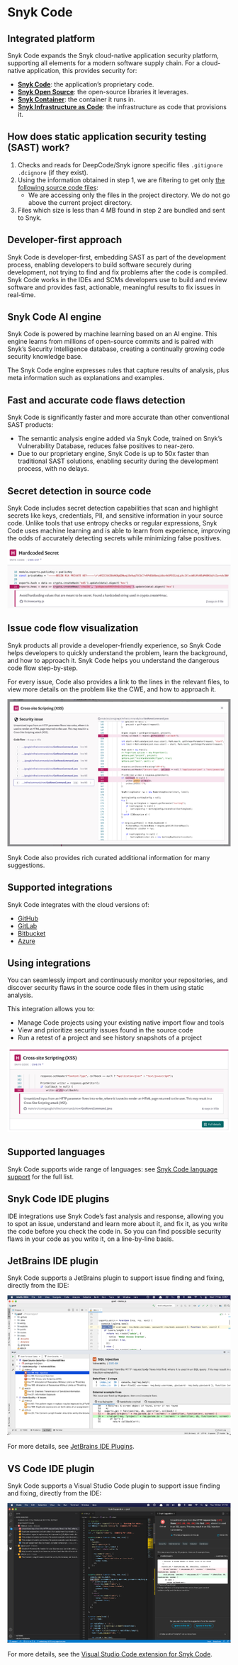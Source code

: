 # Snyk Code

## **Integrated platform**

Snyk Code expands the Snyk cloud-native application security platform, supporting all elements for a modern software supply chain. For a cloud-native application, this provides security for:

* [**Snyk Code**](https://docs.snyk.io/snyk-code): the application’s proprietary code.
* [**Snyk Open Source**](https://docs.snyk.io/snyk-open-source): the open-source libraries it leverages.
* [**Snyk Container**](https://docs.snyk.io/snyk-container): the container it runs in.
* [**Snyk Infrastructure as Code**](https://docs.snyk.io/snyk-infrastructure-as-code): the infrastructure as code that provisions it.

## How does static application security testing (SAST) work?

1. Checks and reads for DeepCode/Snyk ignore specific files `.gitignore` `.dcignore` (if they exist).
2. Using the information obtained in step 1, we are filtering to get only [the following source code files](snyk-code-language-and-framework-support.md#supported-extensions):
   * We are accessing only the files in the project directory. We do not go above the current project directory.
3. Files which size is less than 4 MB found in step 2 are bundled and sent to Snyk.

## Developer-first approach

Snyk Code is developer-first, embedding SAST as part of the development process, enabling developers to build software securely during development, not trying to find and fix problems after the code is compiled. Snyk Code works in the IDEs and SCMs developers use to build and review software and provides fast, actionable, meaningful results to fix issues in real-time.

## Snyk Code AI engine

Snyk Code is powered by machine learning based on an AI engine. This engine learns from millions of open-source commits and is paired with Snyk’s Security Intelligence database, creating a continually growing code security knowledge base.

The Snyk Code engine expresses rules that capture results of analysis, plus meta information such as explanations and examples.

## Fast and accurate code flaws detection

Snyk Code is significantly faster and more accurate than other conventional SAST products:

* The semantic analysis engine added via Snyk Code, trained on Snyk’s Vulnerability Database, reduces false positives to near-zero.
* Due to our proprietary engine, Snyk Code is up to 50x faster than traditional SAST solutions, enabling security during the development process, with no delays.

## Secret detection in source code

Snyk Code includes secret detection capabilities that scan and highlight secrets like keys, credentials, PII, and sensitive information in your source code. Unlike tools that use entropy checks or regular expressions, Snyk Code uses machine learning and is able to learn from experience, improving the odds of accurately detecting secrets while minimizing false positives.

![](../../.gitbook/assets/image5.png)

## Issue code flow visualization

Snyk products all provide a developer-friendly experience, so Snyk Code helps developers to quickly understand the problem, learn the background, and how to approach it. Snyk Code helps you understand the dangerous code flow step-by-step.

For every issue, Code also provides a link to the lines in the relevant files, to view more details on the problem like the CWE, and how to approach it.

![](../../.gitbook/assets/image2-2-.png)

Snyk Code also provides rich curated additional information for many suggestions.

## Supported integrations

Snyk Code integrates with the cloud versions of:

* [GitHub](https://docs.snyk.io/integrations/git-repository-scm-integrations/github-integration)
* [GitLab](https://docs.snyk.io/integrations/git-repository-scm-integrations/gitlab-integration)
* [Bitbucket](https://docs.snyk.io/integrations/git-repository-scm-integrations/bitbucket-cloud-integration)&#x20;
* [Azure](https://docs.snyk.io/integrations/git-repository-scm-integrations/azure-repos-integration)

## Using integrations

You can seamlessly import and continuously monitor your repositories, and discover security flaws in the source code files in them using static analysis.

This integration allows you to:

* Manage Code projects using your existing native import flow and tools
* View and prioritize security issues found in the source code
* Run a retest of a project and see history snapshots of a project

![](../../.gitbook/assets/image4-1-.png)

## Supported languages

Snyk Code supports wide range of languages: see [Snyk Code language support](https://docs.snyk.io/snyk-code/snyk-code-language-and-framework-support) for the full list.

## Snyk Code IDE plugins

IDE integrations use Snyk Code’s fast analysis and response, allowing you to spot an issue, understand and learn more about it, and fix it, as you write the code before you check the code in. So you can find possible security flaws in your code as you write it, on a line-by-line basis.

## JetBrains IDE plugin

Snyk Code supports a JetBrains plugin to support issue finding and fixing, directly from the IDE:

![](../../.gitbook/assets/results-code.png)

For more details, see [JetBrains IDE Plugins](https://docs.snyk.io/integrations/ide-tools/jetbrains-plugins).

## VS Code IDE plugin

Snyk Code supports a Visual Studio Code plugin to support issue finding and fixing, directly from the IDE:

![](<../../.gitbook/assets/image3-2- (2) (2) (4) (4) (4) (3) (5).png>)

For more details, see the [Visual Studio Code extension for Snyk Code](../../features/integrations/ide-tools/visual-studio-code-extension-for-snyk-code.md).

